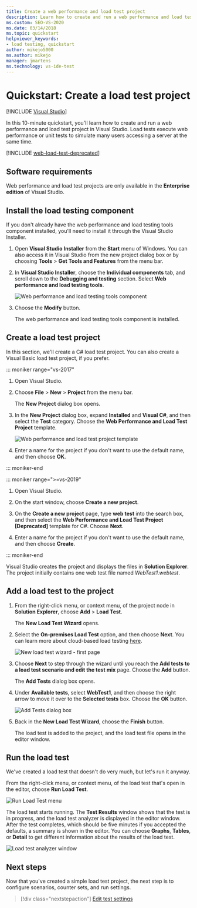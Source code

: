 ```yaml
---
title: Create a web performance and load test project
description: Learn how to create and run a web performance and load test project in Visual Studio with this quickstart.
ms.custom: SEO-VS-2020
ms.date: 03/14/2018
ms.topic: quickstart
helpviewer_keywords:
- load testing, quickstart
author: mikejo5000
ms.author: mikejo
manager: jmartens
ms.technology: vs-ide-test
---
```

# Quickstart: Create a load test project

 [!INCLUDE [Visual Studio](~/includes/applies-to-version/vs-not-mac.md)]

In this 10-minute quickstart, you'll learn how to create and run a web performance and load test project in Visual Studio. Load tests execute web performance or unit tests to simulate many users accessing a server at the same time.

[!INCLUDE [web-load-test-deprecated](includes/web-load-test-deprecated.md)]

## Software requirements

Web performance and load test projects are only available in the **Enterprise edition** of Visual Studio.

## Install the load testing component

If you don't already have the web performance and load testing tools component installed, you'll need to install it through the Visual Studio Installer.

1. Open **Visual Studio Installer** from the **Start** menu of Windows. You can also access it in Visual Studio from the new project dialog box or by choosing **Tools** > **Get Tools and Features** from the menu bar.

1. In **Visual Studio Installer**, choose the **Individual components** tab, and scroll down to the **Debugging and testing** section. Select **Web performance and load testing tools**.

   ![Web performance and load testing tools component](media/web-perf-load-testing-tools-component.png)

1. Choose the **Modify** button.

   The web performance and load testing tools component is installed.

## Create a load test project

In this section, we'll create a C# load test project. You can also create a Visual Basic load test project, if you prefer.

::: moniker range="vs-2017"

1. Open Visual Studio.

2. Choose **File** > **New** > **Project** from the menu bar.

   The **New Project** dialog box opens.

3. In the **New Project** dialog box, expand **Installed** and **Visual C#**, and then select the **Test** category. Choose the **Web Performance and Load Test Project** template.

   ![Web performance and load test project template](media/web-perf-load-test-project-template.png)

4. Enter a name for the project if you don't want to use the default name, and then choose **OK**.

::: moniker-end

::: moniker range=">=vs-2019"

1. Open Visual Studio.

2. On the start window, choose **Create a new project**.

3. On the **Create a new project** page, type **web test** into the search box, and then select the **Web Performance and Load Test Project \[Deprecated]** template for C#. Choose **Next**.

4. Enter a name for the project if you don't want to use the default name, and then choose **Create**.

::: moniker-end

   Visual Studio creates the project and displays the files in **Solution Explorer**. The project initially contains one web test file named *WebTest1.webtest*.

## Add a load test to the project

1. From the right-click menu, or context menu, of the project node in **Solution Explorer**, choose **Add** > **Load Test**.

   The **New Load Test Wizard** opens.

1. Select the **On-premises Load Test** option, and then choose **Next**. You can learn more about cloud-based load testing [here](/previous-versions/azure/devops/test/load-test/get-started-simple-cloud-load-test).

   ![New load test wizard - first page](media/load-test-wizard-page-1.png)

1. Choose **Next** to step through the wizard until you reach the **Add tests to a load test scenario and edit the test mix** page. Choose the **Add** button.

   The **Add Tests** dialog box opens.

1. Under **Available tests**, select **WebTest1**, and then choose the right arrow to move it over to the **Selected tests** box. Choose the **OK** button.

   ![Add Tests dialog box](media/add-tests-dialog-box.png)

1. Back in the **New Load Test Wizard**, choose the **Finish** button.

   The load test is added to the project, and the load test file opens in the editor window.

## Run the load test

We've created a load test that doesn't do very much, but let's run it anyway.

From the right-click menu, or context menu, of the load test that's open in the editor, choose **Run Load Test**.

![Run Load Test menu](media/run-load-test.png)

The load test starts running. The **Test Results** window shows that the test is in progress, and the load test analyzer is displayed in the editor window. After the test completes, which should be five minutes if you accepted the defaults, a summary is shown in the editor. You can choose **Graphs**, **Tables**, or **Detail** to get different information about the results of the load test.

![Load test analyzer window](media/load-test-analyzer.png)

## Next steps

Now that you've created a simple load test project, the next step is to configure scenarios, counter sets, and run settings.

> [!div class="nextstepaction"]
> [Edit test settings](edit-load-tests.md)
